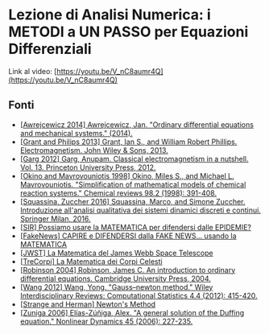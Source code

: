# Lezione di Analisi Numerica: i METODI a UN PASSO per Equazioni Differenziali #

Link al video: [https://youtu.be/V_nC8aumr4Q](https://youtu.be/V_nC8aumr4Q)

## Fonti ##

  - [[Awrejcewicz 2014] Awrejcewicz, Jan. "Ordinary differential equations and mechanical systems." (2014).](https://link.springer.com/book/10.1007/978-3-319-07659-1)
  - [[Grant and Philips 2013] Grant, Ian S., and William Robert Phillips. Electromagnetism. John Wiley & Sons, 2013.](https://www.wiley.com/en-us/Electromagnetism%2C+2nd+Edition-p-9781118723357)
  - [[Garg 2012] Garg, Anupam. Classical electromagnetism in a nutshell. Vol. 13. Princeton University Press, 2012.](https://press.princeton.edu/books/hardcover/9780691130187/classical-electromagnetism-in-a-nutshell)
  - [[Okino and Mavrovouniotis 1998] Okino, Miles S., and Michael L. Mavrovouniotis. "Simplification of mathematical models of chemical reaction systems." Chemical reviews 98.2 (1998): 391-408.](https://citeseerx.ist.psu.edu/document?repid=rep1&type=pdf&doi=e91cc422ba7fd6d27301b792408f0e11a0cf7fce)
  - [[Squassina, Zuccher 2016] Squassina, Marco, and Simone Zuccher. Introduzione all'analisi qualitativa dei sistemi dinamici discreti e continui. Springer Milan, 2016.](https://link.springer.com/book/10.1007/978-88-470-5791-3)
  - [[SIR] Possiamo usare la MATEMATICA per difendersi dalle EPIDEMIE?](https://youtu.be/0TWhkWf0BQw)
  - [[FakeNews] CAPIRE e DIFENDERSI dalla FAKE NEWS... usando la MATEMATICA](https://youtu.be/9kowqRpEkG4)
  - [[JWST] La Matematica del James Webb Space Telescope](https://youtu.be/Bh8L0N_q8xQ)
  - [[TreCorpi] La Matematica dei Corpi Celesti](https://youtu.be/btMc4l1_E94)
  - [[Robinson 2004] Robinson, James C. An introduction to ordinary differential equations. Cambridge University Press, 2004.](https://repositories.nust.edu.pk/xmlui/bitstream/handle/123456789/19206/691.pdf?sequence=1&isAllowed=y)
  - [[Wang 2012] Wang, Yong. "Gauss–newton method." Wiley Interdisciplinary Reviews: Computational Statistics 4.4 (2012): 415-420.](https://wires.onlinelibrary.wiley.com/doi/full/10.1002/wics.1202)
  - [[Strange and Herman] Newton's Method](https://math.libretexts.org/Bookshelves/Calculus/Calculus_(OpenStax)/04%3A_Applications_of_Derivatives/4.09%3A_Newtons_Method)
  - [[Zuniga 2006] Elías-Zúñiga, Alex. "A general solution of the Duffing equation." Nonlinear Dynamics 45 (2006): 227-235.](https://link.springer.com/article/10.1007/s11071-006-1858-z)





